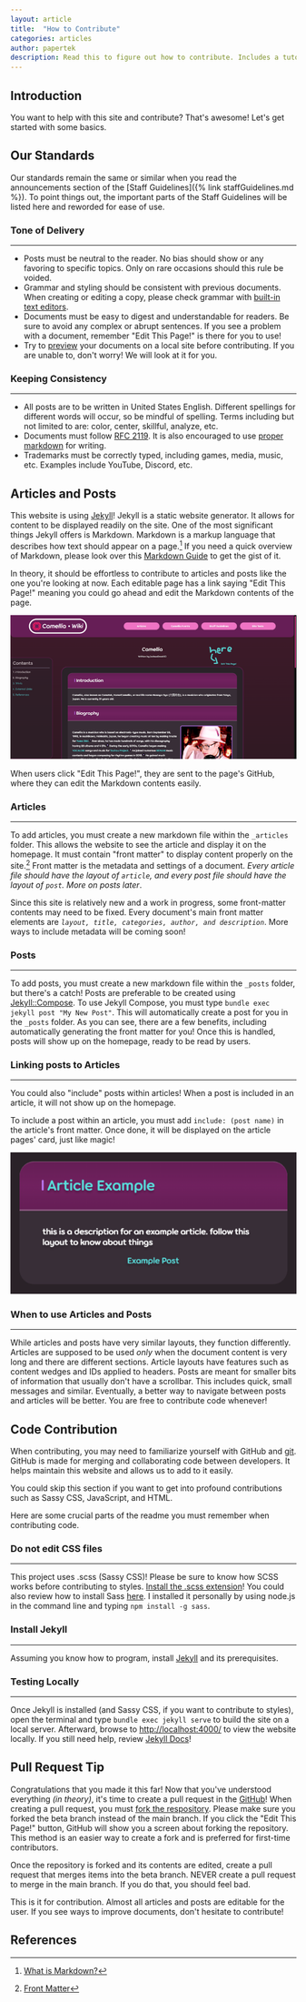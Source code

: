 ```yaml
---
layout: article
title:  "How to Contribute"
categories: articles
author: papertek
description: Read this to figure out how to contribute. Includes a tutorial and more!
---
```


## Introduction

You want to help with this site and contribute? That's awesome! Let's get started with some basics.

## Our Standards

Our standards remain the same or similar when you read the announcements section of the [Staff Guidelines]({% link staffGuidelines.md %}). To point things out, the important parts of the Staff Guidelines will be listed here and reworded for ease of use.

### Tone of Delivery

---

- Posts must be neutral to the reader. No bias should show or any favoring to specific topics. Only on rare occasions should this rule be voided.
- Grammar and styling should be consistent with previous documents. When creating or editing a copy, please check grammar with [built-in text editors](https://wordcounter.net/).
- Documents must be easy to digest and understandable for readers. Be sure to avoid any complex or abrupt sentences. If you see a problem with a document, remember "Edit This Page!" is there for you to use!
- Try to [preview](https://dillinger.io/) your documents on a local site before contributing. If you are unable to, don't worry! We will look at it for you.

### Keeping Consistency

---

- All posts are to be written in United States English. Different spellings for different words will occur, so be mindful of spelling. Terms including but not limited to are: color, center, skillful, analyze, etc.
- Documents must follow [RFC 2119](https://datatracker.ietf.org/doc/html/rfc2119). It is also encouraged to use [proper markdown](https://www.markdownguide.org/cheat-sheet/) for writing.
- Trademarks must be correctly typed, including games, media, music, etc. Examples include YouTube, Discord, etc.

## Articles and Posts

This website is using [Jekyll](https://jekyllrb.com/)! Jekyll is a static website generator. It allows for content to be displayed readily on the site. One of the most significant things Jekyll offers is Markdown. Markdown is a markup language that describes how text should appear on a page.[^1] If you need a quick overview of Markdown, please look over this [Markdown Guide](https://www.markdownguide.org/cheat-sheet/) to get the gist of it.

In theory, it should be effortless to contribute to articles and posts like the one you're looking at now. Each editable page has a link saying "Edit This Page!" meaning you could go ahead and edit the Markdown contents of the page.

!["Edit This Page!" Button](/assets/images/articleImages/contributing/edithtispage.png)

When users click "Edit This Page!", they are sent to the page's GitHub, where they can edit the Markdown contents easily.

### Articles

---

To add articles, you must create a new markdown file within the `_articles` folder. This allows the website to see the article and display it on the homepage. It must contain "front matter" to display content properly on the site.[^2] Front matter is the metadata and settings of a document. *Every article file should have the layout of `article`, and every post file should have the layout of `post`. More on posts later*.

Since this site is relatively new and a work in progress, some front-matter contents may need to be fixed. Every document's main front matter elements are *`layout, title, categories, author, and description`*. More ways to include metadata will be coming soon!

### Posts

---

To add posts, you must create a new markdown file within the `_posts` folder, but there's a catch! Posts are preferable to be created using [Jekyll::Compose](https://github.com/jekyll/jekyll-compose). To use Jekyll Compose, you must type `bundle exec jekyll post "My New Post"`. This will automatically create a post for you in the `_posts` folder. As you can see, there are a few benefits, including automatically generating the front matter for you! Once this is handled, posts will show up on the homepage, ready to be read by users.

### Linking posts to Articles

---

You could also "include" posts within articles! When a post is included in an article, it will not show up on the homepage.

To include a post within an article, you must add `include: (post name)` in the article's front matter. Once done, it will be displayed on the article pages' card, just like magic!

![Article Page with a Post attached](/assets/images/articleImages/contributing/examplepost.png)

### When to use Articles and Posts

---

While articles and posts have very similar layouts, they function differently. Articles are supposed to be used *only* when the document content is very long and there are different sections. Article layouts have features such as content wedges and IDs applied to headers. Posts are meant for smaller bits of information that usually don't have a scrollbar. This includes quick, small messages and similar. Eventually, a better way to navigate between posts and articles will be better. You are free to contribute code whenever!

## Code Contribution

When contributing, you may need to familiarize yourself with GitHub and [git](https://git-scm.com/). GitHub is made for merging and collaborating code between developers.
It helps maintain this website and allows us to add to it easily.

You could skip this section if you want to get into profound contributions such as Sassy CSS, JavaScript, and HTML.

Here are some crucial parts of the readme you must remember when contributing code.

### Do not edit CSS files

---

This project uses .scss (Sassy CSS)! Please be sure to know how SCSS works
before contributing to styles. [Install the .scss extension](https://marketplace.visualstudio.com/items?itemName=glenn2223.live-sass)!
You could also review how to install Sass [here](https://sass-lang.com/install/). I installed it personally by using node.js in the command line and typing `npm install -g sass`.

### Install Jekyll

---

Assuming you know how to program, install [Jekyll](https://jekyllrb.com/docs/installation/) and its prerequisites.

### Testing Locally

---

Once Jekyll is installed (and Sassy CSS, if you want to contribute to styles), open the terminal and type `bundle exec jekyll serve` to build the site on a local server. Afterward, browse to <http://localhost:4000/> to view the website locally. If you still need help, review [Jekyll Docs](https://jekyllrb.com/docs/)!

## Pull Request Tip

Congratulations that you made it this far! Now that you've understood everything *(in theory)*, it's time to create a pull request in the [GitHub](https://github.com/papertek/papertek.github.io/tree/beta)! When creating a pull request, you must [fork the respository](https://docs.github.com/en/get-started/quickstart/fork-a-repo). Please make sure you forked the beta branch instead of the main branch. If you click the "Edit This Page!" button, GitHub will show you a screen about forking the repository. This method is an easier way to create a fork and is preferred for first-time contributors.

Once the repository is forked and its contents are edited, create a pull request that merges items into the beta branch. NEVER create a pull request to merge in the main branch. If you do that, you should feel bad.

This is it for contribution. Almost all articles and posts are editable for the user. If you see ways to improve documents, don't hesitate to contribute!

## References

[^1]: [What is Markdown?](https://www.knowledgehut.com/blog/web-development/what-is-markdown)

[^2]: [Front Matter](https://frontmatter.codes/docs/markdown)
